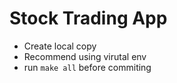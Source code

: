 # Stock Trading App

* Create local copy 
* Recommend using virutal env 
* run `make all` before commiting
